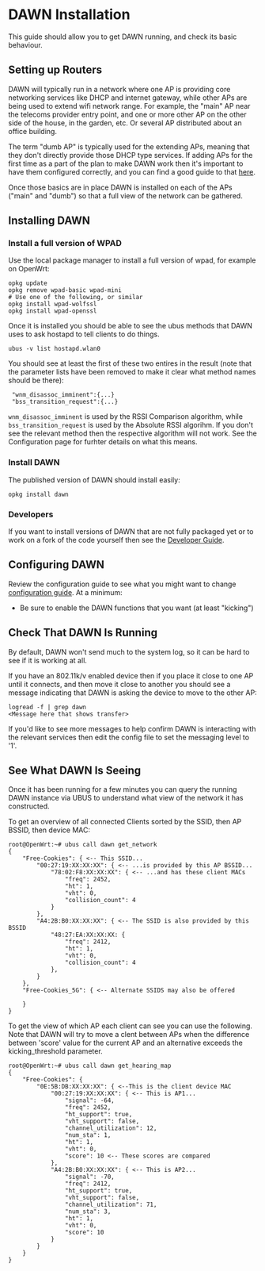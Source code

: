 # DAWN Installation
This guide should allow you to get DAWN running, and check its basic
behaviour.

## Setting up Routers
DAWN will typically run in a network where one AP is providing core
networking services like DHCP and internet gateway, while other APs are
being used to extend wifi network range.  For example, the "main" AP near
the telecoms provider entry point, and one or more other AP on the other
side of the house, in the garden, etc.  Or several AP distributed about an
office building.

The term "dumb AP" is typically used for the extending APs, meaning that
they don't directly provide those DHCP type services.  If adding APs for
the first time as a part of the plan to make DAWN work then it's important
to have them configured correctly, and you can find a good guide to that
[here](https://gist.github.com/braian87b/bba9da3a7ac23c35b7f1eecafecdd47d).

Once those basics are in place DAWN is installed on each of the APs
("main" and "dumb") so that a full view of the network can be gathered.

## Installing DAWN
### Install a full version of WPAD
Use the local package manager to install a full version of wpad, for
example on OpenWrt:

    opkg update
    opkg remove wpad-basic wpad-mini
    # Use one of the following, or similar
    opkg install wpad-wolfssl
    opkg install wpad-openssl

Once it is installed you should be able to see the ubus methods that DAWN
uses to ask hostapd to tell clients to do things.

    ubus -v list hostapd.wlan0

You should see at least the first of these two entires in the result (note
that the parameter lists have been removed to make it clear what method names
should be there):

     "wnm_disassoc_imminent":{...}
     "bss_transition_request":{...}

`wnm_disassoc_imminent` is used by the RSSI Comparison algorithm, while
`bss_transition_request` is used by the Absolute RSSI algorihm.  If you don't
see the relevant method then the respective algorithm will not work. See the
Configuration page for furhter details on what this means.

### Install DAWN
The published version of DAWN should install easily:

    opkg install dawn

### Developers
If you want to install versions of DAWN that are not fully packaged yet or
to work on a fork of the code yourself then see the [Developer
Guide](DEVELOPER.md).

## Configuring DAWN

Review the configuration guide to see what you might want to change
[configuration guide](CONFIGURE.md).  At a minimum:

- Be sure to enable the DAWN functions that you want (at least "kicking")

## Check That DAWN Is Running
By default, DAWN won't send much to the system log, so it can be hard to
see if it is working at all.

If you have an 802.11k/v enabled device then if you place it close to one
AP until it connects, and then move it close to another you should see a
message indicating that DAWN is asking the device to move to
the other AP:

    logread -f | grep dawn
    <Message here that shows transfer>

If you'd like to see more messages to help confirm DAWN is interacting
with the relevant services then edit the config file to set the messaging
level to '1'.

## See What DAWN Is Seeing
Once it has been running for a few minutes you can query the running DAWN
instance via UBUS to understand what view of the network it has
constructed.

To get an overview of all connected Clients sorted by the SSID, then AP
BSSID, then device MAC:

    root@OpenWrt:~# ubus call dawn get_network
    {
	    "Free-Cookies": { <-- This SSID...
		    "00:27:19:XX:XX:XX": { <-- ...is provided by this AP BSSID...
			    "78:02:F8:XX:XX:XX": { <-- ...and has these client MACs
				    "freq": 2452,
				    "ht": 1,
				    "vht": 0,
				    "collision_count": 4
			    }
		    },
		    "A4:2B:B0:XX:XX:XX": { <-- The SSID is also provided by this BSSID
			    "48:27:EA:XX:XX:XX: {
				    "freq": 2412,
				    "ht": 1,
				    "vht": 0,
				    "collision_count": 4
			    },
		    }
	    },
	    "Free-Cookies_5G": { <-- Alternate SSIDS may also be offered
    		
	    }
    }

To get the view of which AP each client can see you can use the following.
Note that DAWN will try to move a clent between APs when the difference
between 'score' value for the current AP and an alternative exceeds the
kicking_threshold parameter.

    root@OpenWrt:~# ubus call dawn get_hearing_map
    {
	    "Free-Cookies": {
		    "0E:5B:DB:XX:XX:XX": { <--This is the client device MAC
			    "00:27:19:XX:XX:XX": { <-- This is AP1...
				    "signal": -64,
				    "freq": 2452,
				    "ht_support": true,
				    "vht_support": false,
				    "channel_utilization": 12,
				    "num_sta": 1,
				    "ht": 1,
				    "vht": 0,
				    "score": 10 <-- These scores are compared
			    },
			    "A4:2B:B0:XX:XX:XX": { <-- This is AP2...
				    "signal": -70,
				    "freq": 2412,
				    "ht_support": true,
				    "vht_support": false,
				    "channel_utilization": 71,
				    "num_sta": 3,
				    "ht": 1,
				    "vht": 0,
				    "score": 10
			    }
		    }
	    }
    }

